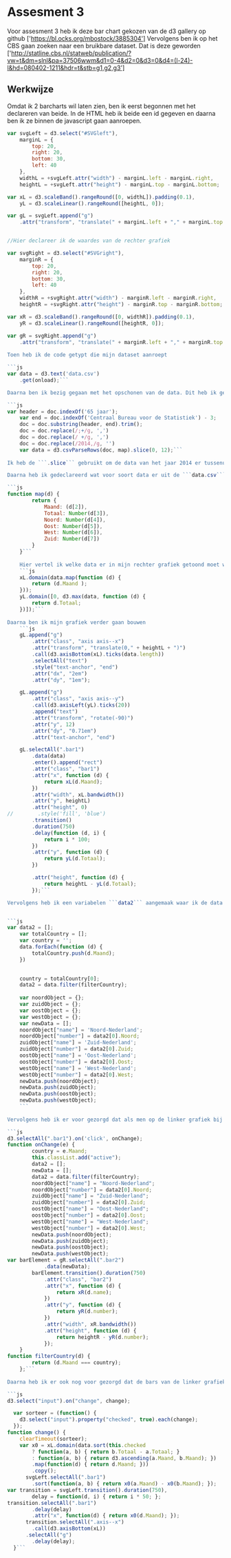 # Assesment 3
Voor assesment 3 heb ik deze bar chart gekozen van de d3 gallery op github ['https://bl.ocks.org/mbostock/3885304']
Vervolgens ben ik op het CBS gaan zoeken naar een bruikbare dataset. Dat is deze geworden ['http://statline.cbs.nl/statweb/publication/?vw=t&dm=slnl&pa=37506wwm&d1=0-4&d2=0&d3=0&d4=(l-24)-l&hd=080402-1211&hdr=t&stb=g1,g2,g3']

## Werkwijze
Omdat ik 2 barcharts wil laten zien, ben ik eerst begonnen met het declareren van beide. In de HTML heb ik beide een id gegeven en daarna ben ik ze binnen de javascript gaan aanroepen.

```js
var svgLeft = d3.select("#SVGleft"),
    marginL = {
        top: 20,
        right: 20,
        bottom: 30,
        left: 40
    },
    widthL = +svgLeft.attr("width") - marginL.left - marginL.right,
    heightL = +svgLeft.attr("height") - marginL.top - marginL.bottom;

var xL = d3.scaleBand().rangeRound([0, widthL]).padding(0.1),
    yL = d3.scaleLinear().rangeRound([heightL, 0]);

var gL = svgLeft.append("g")
    .attr("transform", "translate(" + marginL.left + "," + marginL.top + ")");


//Hier declareer ik de waardes van de rechter grafiek

var svgRight = d3.select("#SVGright"),
    marginR = {
        top: 20,
        right: 20,
        bottom: 30,
        left: 40
    },
    widthR = +svgRight.attr("width") - marginR.left - marginR.right,
    heightR = +svgRight.attr("height") - marginR.top - marginR.bottom;

var xR = d3.scaleBand().rangeRound([0, widthR]).padding(0.1),
    yR = d3.scaleLinear().rangeRound([heightR, 0]);

var gR = svgRight.append("g")
    .attr("transform", "translate(" + marginR.left + "," + marginR.top + ")");```
    
Toen heb ik de code getypt die mijn dataset aanroept

```js
var data = d3.text('data.csv')
    .get(onload);```

Daarna ben ik bezig gegaan met het opschonen van de data. Dit heb ik gedaan door dit stuk code toe te voegen.

```js
var header = doc.indexOf('65 jaar');
    var end = doc.indexOf('Centraal Bureau voor de Statistiek') - 3;
    doc = doc.substring(header, end).trim();
    doc = doc.replace(/;+/g, ',')
    doc = doc.replace(/ +/g, ',')
    doc = doc.replace(/2014,/g, '')
    var data = d3.csvParseRows(doc, map).slice(0, 12);```
    
Ik heb de ```.slice``` gebruikt om de data van het jaar 2014 er tussenuit te halen.

Daarna heb ik gedeclareerd wat voor soort data er uit de ```data.csv``` file gehaald moet worden

```js
function map(d) {
        return {
            Maand: (d[2]),
            Totaal: Number(d[3]),
            Noord: Number(d[4]),
            Oost: Number(d[5]),
            West: Number(d[6]),
            Zuid: Number(d[7])
        }
    }```
    
    Hier vertel ik welke data er in mijn rechter grafiek getoond moet worden
    ```js
    xL.domain(data.map(function (d) {
        return (d.Maand );
    }));
    yL.domain([0, d3.max(data, function (d) {
        return d.Totaal;
    })]);```
    
Daarna ben ik mijn grafiek verder gaan bouwen
    ```js
    gL.append("g")
        .attr("class", "axis axis--x")
        .attr("transform", "translate(0," + heightL + ")")
        .call(d3.axisBottom(xL).ticks(data.length))
        .selectAll("text")
        .style("text-anchor", "end")
        .attr("dx", "2em")
        .attr("dy", "1em");

    gL.append("g")
        .attr("class", "axis axis--y")
        .call(d3.axisLeft(yL).ticks(20))
        .append("text")
        .attr("transform", "rotate(-90)")
        .attr("y", 12)
        .attr("dy", "0.71em")
        .attr("text-anchor", "end")

    gL.selectAll(".bar1")
        .data(data)
        .enter().append("rect")
        .attr("class", "bar1")
        .attr("x", function (d) {
            return xL(d.Maand);
        })
        .attr("width", xL.bandwidth())
        .attr("y", heightL)
        .attr("height", 0)
//        .style('fill', 'blue')
        .transition()
        .duration(750)
        .delay(function (d, i) {
            return i * 100;
        })
        .attr("y", function (d) {
            return yL(d.Totaal);
        })

        .attr("height", function (d) {
            return heightL - yL(d.Totaal);
        });```

Vervolgens heb ik een variabelen ```data2``` aangemaak waar ik de data voor grafiek 2 in ga stoppen. Daarna heb ik er voor gezorgd dat de benodigde data uit mijn data.csv file gepakt gaat worden.


```js
var data2 = [];
    var totalCountry = [];
    var country = '';
    data.forEach(function (d) {
        totalCountry.push(d.Maand);
    })

    
    country = totalCountry[0];
    data2 = data.filter(filterCountry);
    
    var noordObject = {};
    var zuidObject = {};
    var oostObject = {};
    var westObject = {};
    var newData = [];
    noordObject["name"] = 'Noord-Nederland';
    noordObject["number"] = data2[0].Noord;
    zuidObject["name"] = 'Zuid-Nederland';
    zuidObject["number"] = data2[0].Zuid;
    oostObject["name"] = 'Oost-Nederland';
    oostObject["number"] = data2[0].Oost;
    westObject["name"] = 'West-Nederland';
    westObject["number"] = data2[0].West;
    newData.push(noordObject);
    newData.push(zuidObject);
    newData.push(oostObject);
    newData.push(westObject);
    ```
    
Vervolgens heb ik er voor gezorgd dat als men op de linker grafiek bij het totaal klikt, dat er dan in de rechtergrafiek de waardes per landdeel worden laten zien.

```js
d3.selectAll(".bar1").on('click', onChange);
function onChange(e) {
        country = e.Maand;
        this.classList.add("active");
        data2 = [];
        newData = [];
        data2 = data.filter(filterCountry);
        noordObject["name"] = "Noord-Nederland";
        noordObject["number"] = data2[0].Noord;
        zuidObject["name"] = "Zuid-Nederland";
        zuidObject["number"] = data2[0].Zuid;
        oostObject["name"] = "Oost-Nederland";
        oostObject["number"] = data2[0].Oost;
        westObject["name"] = "West-Nederland";
        westObject["number"] = data2[0].West;
        newData.push(noordObject);
        newData.push(zuidObject);
        newData.push(oostObject);
        newData.push(westObject);
var barElement = gR.selectAll(".bar2")
            .data(newData);
        barElement.transition().duration(750)
            .attr("class", "bar2")
            .attr("x", function (d) {
                return xR(d.name);
            })
            .attr("y", function (d) {
                return yR(d.number);
            })
            .attr("width", xR.bandwidth())
            .attr("height", function (d) {
                return heightR - yR(d.number);
            });
    }
function filterCountry(d) {
        return (d.Maand === country);
    };```
    
Daarna heb ik er ook nog voor gezorgd dat de bars van de linker grafiek gesorteerd kunnen worden

```js
d3.select("input").on("change", change);

  var sorteer = (function() {
    d3.select("input").property("checked", true).each(change);
  });
function change() {
    clearTimeout(sorteer);
    var x0 = xL.domain(data.sort(this.checked
        ? function(a, b) { return b.Totaal - a.Totaal; }
        : function(a, b) { return d3.ascending(a.Maand, b.Maand); })
        .map(function(d) { return d.Maand; }))
        .copy();
      svgLeft.selectAll(".bar1")
        .sort(function(a, b) { return x0(a.Maand) - x0(b.Maand); });
var transition = svgLeft.transition().duration(750),
        delay = function(d, i) { return i * 50; };
transition.selectAll(".bar1")
        .delay(delay)
        .attr("x", function(d) { return x0(d.Maand); });
      transition.selectAll(".axis--x")
        .call(d3.axisBottom(xL))
      .selectAll("g")
        .delay(delay);
  }```
    
    
